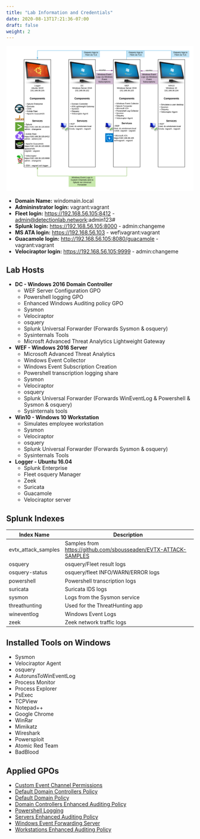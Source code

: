 ```yaml
---
title: "Lab Information and Credentials"
date: 2020-08-13T17:21:36-07:00
draft: false
weight: 2
---
```


![Overview](https://github.com/clong/DetectionLab/blob/master/img/Overview.png?raw=true&width=1200)

* **Domain Name:** windomain.local
* **Admininstrator login:** vagrant:vagrant
* **Fleet login:** https://192.168.56.105:8412 - admin@detectionlab.network:admin123#
* **Splunk login:** https://192.168.56.105:8000 - admin:changeme
* **MS ATA login:** https://192.168.56.103 - wef\vagrant:vagrant
* **Guacamole login:** http://192.168.56.105:8080/guacamole - vagrant:vagrant
* **Velociraptor login:** https://192.168.56.105:9999 - admin:changeme

## Lab Hosts
* **DC - Windows 2016 Domain Controller**
  * WEF Server Configuration GPO
  * Powershell logging GPO
  * Enhanced Windows Auditing policy GPO
  * Sysmon
  * Velociraptor
  * osquery
  * Splunk Universal Forwarder (Forwards Sysmon & osquery)
  * Sysinternals Tools
  * Microsft Advanced Threat Analytics Lightweight Gateway
* **WEF - Windows 2016 Server**
  * Microsoft Advanced Threat Analytics
  * Windows Event Collector
  * Windows Event Subscription Creation
  * Powershell transcription logging share
  * Sysmon
  * Velociraptor
  * osquery
  * Splunk Universal Forwarder (Forwards WinEventLog & Powershell & Sysmon & osquery)
  * Sysinternals tools
* **Win10 - Windows 10 Workstation**
  * Simulates employee workstation
  * Sysmon
  * Velociraptor
  * osquery
  * Splunk Universal Forwarder (Forwards Sysmon & osquery)
  * Sysinternals Tools
* **Logger - Ubuntu 16.04**
  * Splunk Enterprise
  * Fleet osquery Manager
  * Zeek
  * Suricata
  * Guacamole
  * Velociraptor server

## Splunk Indexes
Index Name | Description
-----------|------------
evtx_attack_samples | Samples from https://github.com/sbousseaden/EVTX-ATTACK-SAMPLES
osquery | osquery/Fleet result logs
osquery-status | osquery/fleet INFO/WARN/ERROR logs
powershell | Powershell transcription logs
suricata | Suricata IDS logs
sysmon | Logs from the Sysmon service
threathunting | Used for the ThreatHunting app
wineventlog | Windows Event Logs
zeek | Zeek network traffic logs

## Installed Tools on Windows
  * Sysmon
  * Velociraptor Agent
  * osquery
  * AutorunsToWinEventLog
  * Process Monitor
  * Process Explorer
  * PsExec
  * TCPView
  * Notepad++
  * Google Chrome
  * WinRar
  * Mimikatz
  * Wireshark
  * Powersploit
  * Atomic Red Team
  * BadBlood

## Applied GPOs
* [Custom Event Channel Permissions](https://rawgit.com/clong/DetectionLab/master/Vagrant/resources/GPO/reports/Custom%20Event%20Channel%20Permissions.htm)
* [Default Domain Controllers Policy](https://rawgit.com/clong/DetectionLab/master/Vagrant/resources/GPO/reports/Default%20Domain%20Controllers%20Policy.htm)
* [Default Domain Policy](https://rawgit.com/clong/DetectionLab/master/Vagrant/resources/GPO/reports/Default%20Domain%20Policy.htm)
* [Domain Controllers Enhanced Auditing Policy](https://rawgit.com/clong/DetectionLab/master/Vagrant/resources/GPO/reports/Domain%20Controllers%20Enhanced%20Auditing%20Policy.htm)
* [Powershell Logging](https://rawgit.com/clong/DetectionLab/master/Vagrant/resources/GPO/reports/Powershell%20Logging.htm)
* [Servers Enhanced Auditing Policy](https://rawgit.com/clong/DetectionLab/master/Vagrant/resources/GPO/reports/Servers%20Enhanced%20Auditing%20Policy.htm)
* [Windows Event Forwarding Server](https://rawgit.com/clong/DetectionLab/master/Vagrant/resources/GPO/reports/Windows%20Event%20Forwarding%20Server.htm)
* [Workstations Enhanced Auditing Policy](https://rawgit.com/clong/DetectionLab/master/Vagrant/resources/GPO/reports/Workstations%20Enhanced%20Auditing%20Policy.htm)
